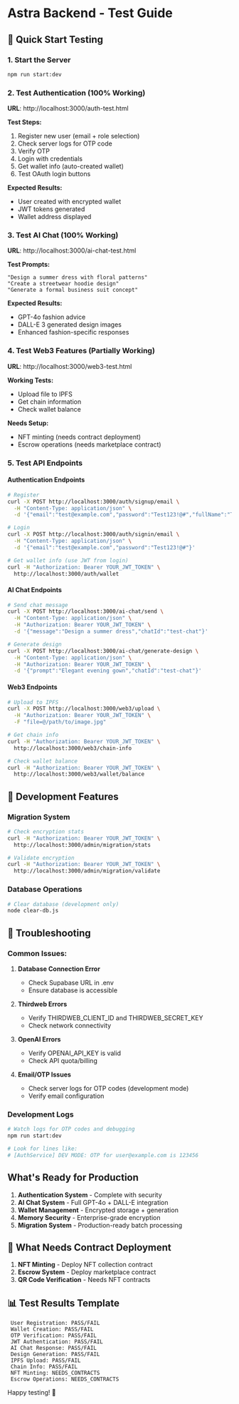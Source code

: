 # Astra Backend - Test Guide

## 🚀 Quick Start Testing

### 1. Start the Server
```bash
npm run start:dev
```

### 2. Test Authentication (100% Working)
**URL**: http://localhost:3000/auth-test.html

**Test Steps:**
1.  Register new user (email + role selection)
2.  Check server logs for OTP code
3.  Verify OTP
4.  Login with credentials
5.  Get wallet info (auto-created wallet)
6.  Test OAuth login buttons

**Expected Results:**
- User created with encrypted wallet
- JWT tokens generated
- Wallet address displayed

### 3. Test AI Chat (100% Working)
**URL**: http://localhost:3000/ai-chat-test.html

**Test Prompts:**
```
"Design a summer dress with floral patterns"
"Create a streetwear hoodie design"
"Generate a formal business suit concept"
```

**Expected Results:**
- GPT-4o fashion advice
- DALL-E 3 generated design images
- Enhanced fashion-specific responses

### 4. Test Web3 Features (Partially Working)
**URL**: http://localhost:3000/web3-test.html

**Working Tests:**
-  Upload file to IPFS
-  Get chain information
-  Check wallet balance

**Needs Setup:**
-  NFT minting (needs contract deployment)
-  Escrow operations (needs marketplace contract)

### 5. Test API Endpoints

#### Authentication Endpoints
```bash
# Register
curl -X POST http://localhost:3000/auth/signup/email \
  -H "Content-Type: application/json" \
  -d '{"email":"test@example.com","password":"Test123!@#","fullName":"Test User","role":"creator"}'

# Login
curl -X POST http://localhost:3000/auth/signin/email \
  -H "Content-Type: application/json" \
  -d '{"email":"test@example.com","password":"Test123!@#"}'

# Get wallet info (use JWT from login)
curl -H "Authorization: Bearer YOUR_JWT_TOKEN" \
  http://localhost:3000/auth/wallet
```

#### AI Chat Endpoints
```bash
# Send chat message
curl -X POST http://localhost:3000/ai-chat/send \
  -H "Content-Type: application/json" \
  -H "Authorization: Bearer YOUR_JWT_TOKEN" \
  -d '{"message":"Design a summer dress","chatId":"test-chat"}'

# Generate design
curl -X POST http://localhost:3000/ai-chat/generate-design \
  -H "Content-Type: application/json" \
  -H "Authorization: Bearer YOUR_JWT_TOKEN" \
  -d '{"prompt":"Elegant evening gown","chatId":"test-chat"}'
```

#### Web3 Endpoints
```bash
# Upload to IPFS
curl -X POST http://localhost:3000/web3/upload \
  -H "Authorization: Bearer YOUR_JWT_TOKEN" \
  -F "file=@/path/to/image.jpg"

# Get chain info
curl -H "Authorization: Bearer YOUR_JWT_TOKEN" \
  http://localhost:3000/web3/chain-info

# Check wallet balance
curl -H "Authorization: Bearer YOUR_JWT_TOKEN" \
  http://localhost:3000/web3/wallet/balance
```

## 🔧 Development Features

### Migration System
```bash
# Check encryption stats
curl -H "Authorization: Bearer YOUR_JWT_TOKEN" \
  http://localhost:3000/admin/migration/stats

# Validate encryption
curl -H "Authorization: Bearer YOUR_JWT_TOKEN" \
  http://localhost:3000/admin/migration/validate
```

### Database Operations
```bash
# Clear database (development only)
node clear-db.js
```

## 🐛 Troubleshooting

### Common Issues:

1. **Database Connection Error**
   - Check Supabase URL in .env
   - Ensure database is accessible

2. **Thirdweb Errors**
   - Verify THIRDWEB_CLIENT_ID and THIRDWEB_SECRET_KEY
   - Check network connectivity

3. **OpenAI Errors**
   - Verify OPENAI_API_KEY is valid
   - Check API quota/billing

4. **Email/OTP Issues**
   - Check server logs for OTP codes (development mode)
   - Verify email configuration

### Development Logs
```bash
# Watch logs for OTP codes and debugging
npm run start:dev

# Look for lines like:
# [AuthService] DEV MODE: OTP for user@example.com is 123456
```

##  What's Ready for Production

1. **Authentication System** - Complete with security
2. **AI Chat System** - Full GPT-4o + DALL-E integration
3. **Wallet Management** - Encrypted storage + generation
4. **Memory Security** - Enterprise-grade encryption
5. **Migration System** - Production-ready batch processing

## 🚧 What Needs Contract Deployment

1. **NFT Minting** - Deploy NFT collection contract
2. **Escrow System** - Deploy marketplace contract
3. **QR Code Verification** - Needs NFT contracts

## 📊 Test Results Template

```
 User Registration: PASS/FAIL
 Wallet Creation: PASS/FAIL  
 OTP Verification: PASS/FAIL
 JWT Authentication: PASS/FAIL
 AI Chat Response: PASS/FAIL
 Design Generation: PASS/FAIL
 IPFS Upload: PASS/FAIL
 Chain Info: PASS/FAIL
 NFT Minting: NEEDS_CONTRACTS
 Escrow Operations: NEEDS_CONTRACTS
```

Happy testing! 🎉